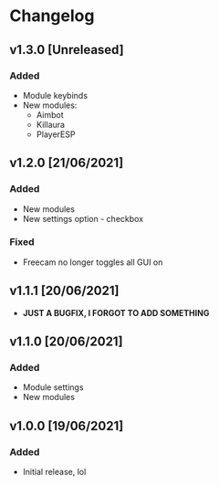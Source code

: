 # Changelog

## v1.3.0 [Unreleased]
### Added
- Module keybinds
- New modules:
  * Aimbot
  * Killaura
  * PlayerESP

## v1.2.0 [21/06/2021]
### Added
- New modules
- New settings option - checkbox
### Fixed
- Freecam no longer toggles all GUI on

## v1.1.1 [20/06/2021]
- **JUST A BUGFIX, I FORGOT TO ADD SOMETHING**

## v1.1.0 [20/06/2021]
### Added
- Module settings
- New modules

## v1.0.0 [19/06/2021]
### Added
- Initial release, lol
